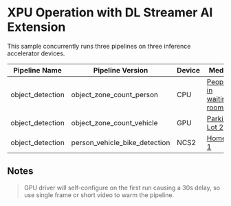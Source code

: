 # XPU Operation with DL Streamer AI Extension

This sample concurrently runs three pipelines on three inference accelerator devices.

|Pipeline Name    |Pipeline Version             |Device|Media|
|-----------------|-----------------------------|------|-----|
|object_detection |object_zone_count_person     |CPU   |[People in waiting room 2](https://lvamedia.blob.core.windows.net/public/2018-03-05.10-05-01.10-10-01.bus.G331.mkv)|
|object_detection |object_zone_count_vehicle    |GPU   |[Parking Lot 2](https://lvamedia.blob.core.windows.net/public/lots_015.mkv)|
|object_detection |person_vehicle_bike_detection|NCS2  |[Home 1](https://lvamedia.blob.core.windows.net/public/homes_00425.mkv)

## Notes
> GPU driver will self-configure on the first run causing a 30s delay, so use single frame or short video to warm the pipeline.
